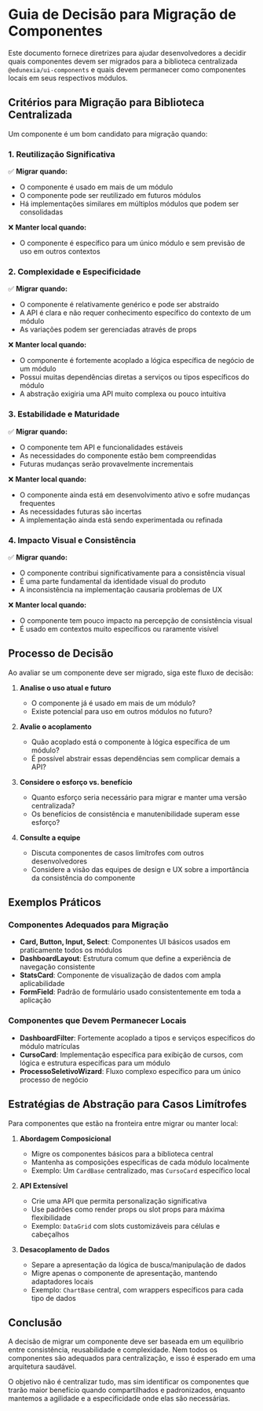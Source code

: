 # Guia de Decisão para Migração de Componentes

Este documento fornece diretrizes para ajudar desenvolvedores a decidir quais componentes devem ser migrados para a biblioteca centralizada `@edunexia/ui-components` e quais devem permanecer como componentes locais em seus respectivos módulos.

## Critérios para Migração para Biblioteca Centralizada

Um componente é um bom candidato para migração quando:

### 1. Reutilização Significativa

✅ **Migrar quando:**
- O componente é usado em mais de um módulo
- O componente pode ser reutilizado em futuros módulos
- Há implementações similares em múltiplos módulos que podem ser consolidadas

❌ **Manter local quando:**
- O componente é específico para um único módulo e sem previsão de uso em outros contextos

### 2. Complexidade e Especificidade

✅ **Migrar quando:**
- O componente é relativamente genérico e pode ser abstraído
- A API é clara e não requer conhecimento específico do contexto de um módulo
- As variações podem ser gerenciadas através de props

❌ **Manter local quando:**
- O componente é fortemente acoplado a lógica específica de negócio de um módulo
- Possui muitas dependências diretas a serviços ou tipos específicos do módulo
- A abstração exigiria uma API muito complexa ou pouco intuitiva

### 3. Estabilidade e Maturidade

✅ **Migrar quando:**
- O componente tem API e funcionalidades estáveis
- As necessidades do componente estão bem compreendidas
- Futuras mudanças serão provavelmente incrementais

❌ **Manter local quando:**
- O componente ainda está em desenvolvimento ativo e sofre mudanças frequentes
- As necessidades futuras são incertas
- A implementação ainda está sendo experimentada ou refinada

### 4. Impacto Visual e Consistência

✅ **Migrar quando:**
- O componente contribui significativamente para a consistência visual
- É uma parte fundamental da identidade visual do produto
- A inconsistência na implementação causaria problemas de UX

❌ **Manter local quando:**
- O componente tem pouco impacto na percepção de consistência visual
- É usado em contextos muito específicos ou raramente visível

## Processo de Decisão

Ao avaliar se um componente deve ser migrado, siga este fluxo de decisão:

1. **Analise o uso atual e futuro**
   - O componente já é usado em mais de um módulo? 
   - Existe potencial para uso em outros módulos no futuro?

2. **Avalie o acoplamento**
   - Quão acoplado está o componente à lógica específica de um módulo?
   - É possível abstrair essas dependências sem complicar demais a API?

3. **Considere o esforço vs. benefício**
   - Quanto esforço seria necessário para migrar e manter uma versão centralizada?
   - Os benefícios de consistência e manutenibilidade superam esse esforço?

4. **Consulte a equipe**
   - Discuta componentes de casos limítrofes com outros desenvolvedores
   - Considere a visão das equipes de design e UX sobre a importância da consistência do componente

## Exemplos Práticos

### Componentes Adequados para Migração

- **Card, Button, Input, Select**: Componentes UI básicos usados em praticamente todos os módulos
- **DashboardLayout**: Estrutura comum que define a experiência de navegação consistente
- **StatsCard**: Componente de visualização de dados com ampla aplicabilidade
- **FormField**: Padrão de formulário usado consistentemente em toda a aplicação

### Componentes que Devem Permanecer Locais

- **DashboardFilter**: Fortemente acoplado a tipos e serviços específicos do módulo matrículas
- **CursoCard**: Implementação específica para exibição de cursos, com lógica e estrutura específicas para um módulo
- **ProcessoSeletivoWizard**: Fluxo complexo específico para um único processo de negócio

## Estratégias de Abstração para Casos Limítrofes

Para componentes que estão na fronteira entre migrar ou manter local:

1. **Abordagem Composicional**
   - Migre os componentes básicos para a biblioteca central
   - Mantenha as composições específicas de cada módulo localmente
   - Exemplo: Um `CardBase` centralizado, mas `CursoCard` específico local

2. **API Extensível**
   - Crie uma API que permita personalização significativa
   - Use padrões como render props ou slot props para máxima flexibilidade
   - Exemplo: `DataGrid` com slots customizáveis para células e cabeçalhos

3. **Desacoplamento de Dados**
   - Separe a apresentação da lógica de busca/manipulação de dados
   - Migre apenas o componente de apresentação, mantendo adaptadores locais
   - Exemplo: `ChartBase` central, com wrappers específicos para cada tipo de dados

## Conclusão

A decisão de migrar um componente deve ser baseada em um equilíbrio entre consistência, reusabilidade e complexidade. Nem todos os componentes são adequados para centralização, e isso é esperado em uma arquitetura saudável.

O objetivo não é centralizar tudo, mas sim identificar os componentes que trarão maior benefício quando compartilhados e padronizados, enquanto mantemos a agilidade e a especificidade onde elas são necessárias. 